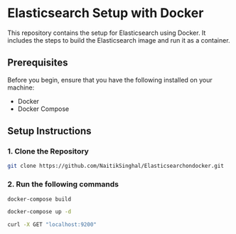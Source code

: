# Elasticsearch Setup with Docker

This repository contains the setup for Elasticsearch using Docker. It includes the steps to build the Elasticsearch image and run it as a container.

## Prerequisites

Before you begin, ensure that you have the following installed on your machine:
- Docker
- Docker Compose 

## Setup Instructions

### 1. Clone the Repository

```bash
git clone https://github.com/NaitikSinghal/Elasticsearchondocker.git
```

### 2. Run the following commands

```bash
docker-compose build
```
```bash
docker-compose up -d
```
```bash
curl -X GET "localhost:9200"
```

